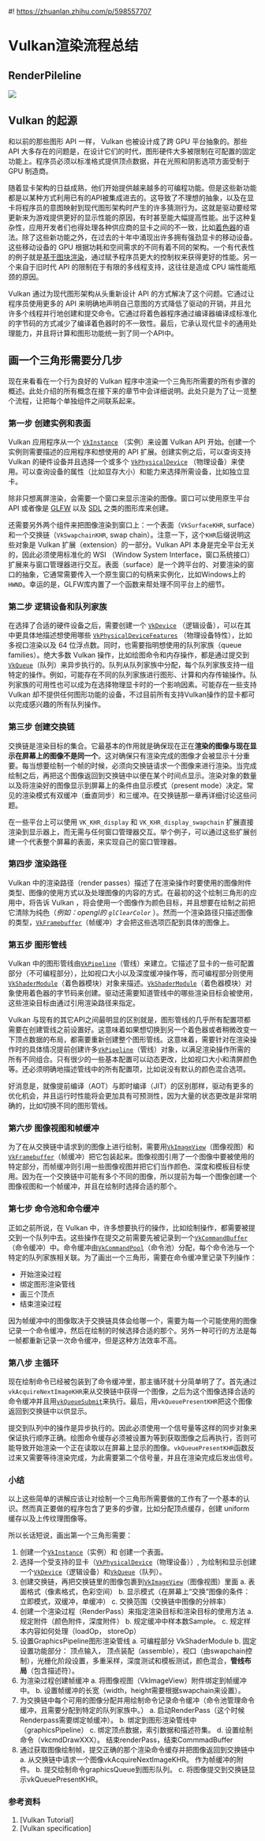 #! https://zhuanlan.zhihu.com/p/598557707
# Vulkan渲染流程总结

## RenderPileline
![](./images/VulkanRenderPipeline.png)

## Vulkan 的起源

和以前的那些图形 API 一样， Vulkan 也被设计成了跨 GPU 平台抽象的。那些 API 大多存在的问题是，在设计它们的时代，图形硬件大多被限制在可配置的固定功能上。程序员必须以标准格式提供顶点数据，并在光照和阴影选项方面受制于 GPU 制造商。

随着显卡架构的日益成熟，他们开始提供越来越多的可编程功能。但是这些新功能都是以某种方式利用已有的API被集成进去的。这导致了不理想的抽象，以及在显卡将程序员的意图映射到现代图形架构时产生的许多猜测行为。这就是驱动要经常更新来为游戏提供更好的显示性能的原因，有时甚至能大幅提高性能。出于这种复杂性，应用开发者们也得处理各种供应商的显卡之间的不一致，比如[着色器](https://zh.wikipedia.org/wiki/%E7%9D%80%E8%89%B2%E5%99%A8)的语法。除了这些新功能之外，在过去的十年中涌现出许多拥有强劲显卡的移动设备。这些移动设备的 GPU 根据功耗和空间需求的不同有着不同的架构。一个有代表性的例子就是[基于图块渲染](https://zh.wikipedia.org/wiki/%E5%9F%BA%E4%BA%8E%E5%9B%BE%E5%9D%97%E6%B8%B2%E6%9F%93)，通过赋予程序员更大的控制权来获得更好的性能。另一个来自于旧时代 API 的限制在于有限的多线程支持，这往往是造成 CPU 端性能瓶颈的原因。

Vulkan 通过为现代图形架构从头重新设计 API 的方式解决了这个问题。它通过让程序员使用更多的 API 来明确地声明自己意图的方式降低了驱动的开销，并且允许多个线程并行地创建和提交命令。它通过将着色器程序通过编译器编译成标准化的字节码的方式减少了编译着色器时的不一致性。最后，它承认现代显卡的通用处理能力，并且将计算和图形功能统一到了同一个API中。

## 画一个三角形需要分几步

现在来看看在一个行为良好的 Vulkan 程序中渲染一个三角形所需要的所有步骤的概述。此处介绍的所有概念在接下来的章节中会详细说明。此处只是为了让一览整个流程，让把每个单独组件之间联系起来。

### 第一步 创建实例和表面

Vulkan 应用程序从一个 [`VkInstance`](https://www.khronos.org/registry/vulkan/specs/1.0/man/html/VkInstance.html) （实例）来设置 Vulkan API 开始。创建一个实例则需要描述的应用程序和想使用的 API 扩展。创建实例之后，可以查询支持 Vulkan 的硬件设备并且选择一个或多个 [`VkPhysicalDevice`](https://www.khronos.org/registry/vulkan/specs/1.0/man/html/VkPhysicalDevice.html) （物理设备）来使用。可以查询设备的属性（比如显存大小）和能力来选择所需设备，比如独立显卡。

除非只想离屏渲染，会需要一个窗口来显示渲染的图像。窗口可以使用原生平台 API 或者像是 [GLFW](http://www.glfw.org/) 以及 [SDL](https://www.libsdl.org/) 之类的图形库来创建。

还需要另外两个组件来把图像渲染到窗口上：一个表面（`VkSurfaceKHR`, surface）和一个交换链（`VkSwapchainKHR`, swap chain）。注意一下，这个`KHR`后缀说明这些对象是 Vulkan 扩展（extension）的一部分。Vulkan API 本身是完全平台无关的，因此必须使用标准化的 WSI （Window System Interface，窗口系统接口）扩展来与窗口管理器进行交互。表面（surface）是一个跨平台的、对要渲染的窗口的抽象，它通常需要传入一个原生窗口的句柄来实例化，比如Windows上的`HWND`。幸运的是，GLFW库内置了一个函数来帮处理不同平台上的细节。

### 第二步 逻辑设备和队列家族

在选择了合适的硬件设备之后，需要创建一个 [`VkDevice`](https://www.khronos.org/registry/vulkan/specs/1.0/man/html/VkDevice.html) （逻辑设备），可以在其中更具体地描述想使用哪些 [`VkPhysicalDeviceFeatures`](https://www.khronos.org/registry/vulkan/specs/1.0/man/html/VkPhysicalDeviceFeatures.html) （物理设备特性），比如多视口渲染以及 64 位浮点数。同时，也需要指明想使用的队列家族（queue families）。绝大多数 Vulkan 操作，比如绘图命令和内存操作，都是通过提交到[`VkQueue`](https://www.khronos.org/registry/vulkan/specs/1.0/man/html/VkQueue.html)（队列）来异步执行的。队列从队列家族中分配，每个队列家族支持一组特定的操作。例如，可能存在不同的队列家族进行图形、计算和内存传输操作。队列家族的可用性也可以成为在选择物理显卡时的一个影响因素。可能存在一些支持 Vulkan 却不提供任何图形功能的设备，不过目前所有支持Vulkan操作的显卡都可以完成感兴趣的所有队列操作。

### 第三步 创建交换链

交换链是渲染目标的集合。它最基本的作用就是确保现在正在**渲染的图像与现在显示在屏幕上的图像不是同一个**。这对确保只有渲染完成的图像才会被显示十分重要。每当想要绘制一个帧的时候，必须向交换链请求一个图像来进行渲染。当完成绘制之后，再把这个图像返回到交换链中以便在某个时间点显示。渲染对象的数量以及将渲染好的图像显示到屏幕上的条件由显示模式（present mode）决定。常见的渲染模式有双缓冲（垂直同步）和三缓冲。在交换链那一章再详细讨论这些问题。

在一些平台上可以使用 `VK_KHR_display` 和 `VK_KHR_display_swapchain` 扩展直接渲染到显示器上，而无需与任何窗口管理器交互。举个例子，可以通过这些扩展创建一个代表整个屏幕的表面，来实现自己的窗口管理器。


### 第四步 渲染路径

Vulkan 中的渲染路径（render passes）描述了在渲染操作时要使用的图像附件类型、图像的使用方式以及处理图像的内容的方式。在最初的这个绘制三角形的应用中，将告诉 Vulkan ，将会使用一个图像作为颜色目标，并且想要在绘制之前把它清除为纯色（*例如：opengl的 `glClearColor`* ）。然而一个渲染路径只描述图像的类型，[`VkFramebuffer`](https://www.khronos.org/registry/vulkan/specs/1.0/man/html/VkFramebuffer.html)（帧缓冲）才会把这些选项匹配到具体的图像上。


### 第五步 图形管线

Vulkan 中的图形管线由[`VkPipeline`](https://www.khronos.org/registry/vulkan/specs/1.0/man/html/VkPipeline.html)（管线）来建立。它描述了显卡的一些可配置部分（不可编程部分），比如视口大小以及深度缓冲操作等，而可编程部分则使用[`VkShaderModule`](https://www.khronos.org/registry/vulkan/specs/1.0/man/html/VkShaderModule.html)（着色器模块）对象来描述。[`VkShaderModule`](https://www.khronos.org/registry/vulkan/specs/1.0/man/html/VkShaderModule.html)（着色器模块）对象使用着色器的字节码来创建。驱动还需要知道管线中的哪些渲染目标会被使用，这些渲染目标由通过引用渲染路径来指定。

Vulkan 与现有的其它API之间最明显的区别就是，图形管线的几乎所有配置项都需要在创建管线之前设置好。这意味着如果想切换到另一个着色器或者稍微改变一下顶点数据的布局，都需要重新创建整个图形管线。这意味着，需要针对在渲染操作时的具体情况提前创建许多[`VkPipeline`](https://www.khronos.org/registry/vulkan/specs/1.0/man/html/VkPipeline.html)（管线）对象，以满足渲染操作所需的所有不同组合。只有很少的一些基本配置可以动态更改，比如视口大小和清屏颜色等。还必须明确地描述管线中的所有配置项，比如说没有默认的颜色混合选项。

好消息是，就像提前编译（AOT）与即时编译（JIT）的区别那样，驱动有更多的优化机会，并且运行时性能将会更加具有可预测性，因为大量的状态更改是非常明确的，比如切换不同的图形管线。

### 第六步 图像视图和帧缓冲

为了在从交换链中请求到的图像上进行绘制，需要用[`VkImageView`](https://www.khronos.org/registry/vulkan/specs/1.0/man/html/VkImageView.html)（图像视图）和[`VkFramebuffer`](https://www.khronos.org/registry/vulkan/specs/1.0/man/html/VkFramebuffer.html)（帧缓冲）把它包装起来。图像视图引用了一个图像中要被使用的特定部分，而帧缓冲则引用一些图像视图并把它们当作颜色、深度和模板目标使用。因为在一个交换链中可能有多个不同的图像，所以提前为每一个图像创建一个图像视图和一个帧缓冲，并且在绘制时选择合适的那个。

### 第七步 命令池和命令缓冲

正如之前所说，在 Vulkan 中，许多想要执行的操作，比如绘制操作，都需要被提交到一个队列中去。这些操作在提交之前需要先被记录到一个[`VkCommandBuffer`](https://www.khronos.org/registry/vulkan/specs/1.0/man/html/VkCommandBuffer.html)（命令缓冲）中。命令缓冲由[`VkCommandPool`](https://www.khronos.org/registry/vulkan/specs/1.0/man/html/VkCommandPool.html)（命令池）分配，每个命令池与一个特定的队列家族相关联。为了画出一个三角形，需要在命令缓冲里记录下列操作：
* 开始渲染过程
* 绑定图形渲染管线
* 画三个顶点
* 结束渲染过程

因为帧缓冲中的图像取决于交换链具体会给哪一个，需要为每一个可能使用的图像记录一个命令缓冲，然后在绘制的时候选择合适的那个。另外一种可行的方法是每一帧都重新记录一次命令缓冲，但是这种方法效率不高。

### 第八步 主循环

现在绘制命令已经被包装到了命令缓冲里，那主循环就十分简单明了了。首先通过`vkAcquireNextImageKHR`来从交换链中获得一个图像，之后为这个图像选择合适的命令缓冲并且用[`vkQueueSubmit`](https://www.khronos.org/registry/vulkan/specs/1.0/man/html/vkQueueSubmit.html)来执行。最后，用`vkQueuePresentKHR`把这个图像返回到交换链中以供显示。

提交到队列中的操作是异步执行的。因此必须使用一个信号量等这样的同步对象来保证执行顺序正确。绘图命令缓存必须被设置为等到获取图像之后再执行，否则可能导致开始渲染一个正在读取以在屏幕上显示的图像。`vkQueuePresentKHR`函数反过来又需要等待渲染完成，为此需要第二个信号量，并且在渲染完成后发出信号。

### 小结

以上这些简单的讲解应该让对绘制一个三角形所需要做的工作有了一个基本的认识。然而真正要做的程序包含了更多的步骤，比如分配顶点缓存，创建 uniform 缓存以及上传纹理图像等。

所以长话短说，画出第一个三角形需要：
1. 创建一个[`VkInstance`](https://www.khronos.org/registry/vulkan/specs/1.0/man/html/VkInstance.html)（实例）和 创建一个表面。
2. 选择一个受支持的显卡（[`VkPhysicalDevice`](https://www.khronos.org/registry/vulkan/specs/1.0/man/html/VkPhysicalDevice.html)（物理设备））,  为绘制和显示创建一个[`VkDevice`](https://www.khronos.org/registry/vulkan/specs/1.0/man/html/VkDevice.html)（逻辑设备）和[`VkQueue`](https://www.khronos.org/registry/vulkan/specs/1.0/man/html/VkQueue.html)（队列）。
3. 创建交换链，再把交换链里的图像包裹到[`VkImageView`](https://www.khronos.org/registry/vulkan/specs/1.0/man/html/VkImageView.html)（图像视图）里面
    a. 表面格式（像素格式，色彩空间）
    b. 显示模式（在屏幕上“交换”图像的条件：立即模式，双缓冲，单缓冲）
    c. 交换范围（交换链中图像的分辨率）
4. 创建一个渲染过程（RenderPass）来指定渲染目标和渲染目标的使用方法
    a. 规定附件（颜色附件，深度附件）
    b. 规定缓冲中样本数Sample。
    c. 规定样本内容如何处理（loadOp， storeOp）
5. 设置GraphicsPipeline图形渲染管线
    a. 可编程部分 VkShaderModule
    b. 固定设置功能部分： 顶点输入， 顶点装配（assemble），视口（由swapchain控制），光栅化阶段设置，多重采样，深度测试和模板测试，颜色混合，**管线布局**（包含描述符）。
6. 为渲染过程创建帧缓冲
    a. 将图像视图（VkImageView）附件绑定到帧缓冲中。
    b. 设置帧缓冲的长宽（width，height需要根据swapchain来设置）。
7. 为交换链中每个可用的图像分配并用绘制命令记录命令缓冲（命令池管理命令缓冲，且需要分配到特定的队列家族中。）
    a. 启动RenderPass（这个时候Renderpass需要绑定帧缓冲）。
    b. 绑定到图形渲染管线中（graphicsPipeline）
    c. 绑定顶点数据，索引数据和描述符集。
    d. 设置绘制命令（vkcmdDrawXXX）。 结束renderPass，结束CommmadBuffer
8. 通过获取图像绘制帧，提交正确的那个渲染命令缓存并把图像返回到交换链中
    a. 从交换链中请求一个图像vkAcquireNextImageKHR。 作为帧缓冲的附件。
    b.  提交绘制命令graphicsQueue到图形队列。
    c. 将图像提交到交换链显示vkQueuePresentKHR。
### 参考资料
1. [Vulkan Tutorial] 
2. [Vulkan specification]

